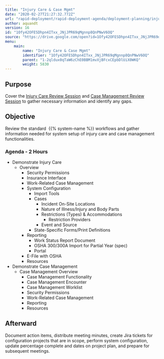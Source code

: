 ```yaml
---
title: "Injury Care & Case Mgmt"
date: "2020-02-27T21:27:32.772Z"
url: "rapid-deployment/rapid-deployment-agenda/deployment-planning/injury-care-and-case-mgmt.html"
author: aquandt
version: 16
id: "1Ofy42OFESDhpn4ITxx_JNjJPR69qMgnnp8QnPNwV6OQ"
source: "https://drive.google.com/open?id=1Ofy42OFESDhpn4ITxx_JNjJPR69qMgnnp8QnPNwV6OQ"
menu:
    main:
        name: "Injury Care & Case Mgmt"
        identifier: "1Ofy42OFESDhpn4ITxx_JNjJPR69qMgnnp8QnPNwV6OQ"
        parent: "1-2qldux0qTaW6zChE0BBM1mvXjBFcxCEpbDlUiX0WKQ"
        weight: 5830
---
```

## Purpose

Cover the [Injury Care Review Session](../../review-sessions/review-session-injury-care.html) and [Case Management Review Session](../../review-sessions/review-session-case-management.html) to gather necessary information and identify any gaps.

## Objective

Review the standard  {{% system-name %}} workflows and gather information needed for system setup of injury care and case management functionalities.

### Agenda - 2 Hours

* Demonstrate Injury Care
    * Overview
        * Security Permissions
        * Insurance Interface
        * Work-Related Case Management
        * System Configuration
            * Import Tools
            * Cases
                * Incident On-Site Locations
                * Nature of Illness/Injury and Body Parts
                * Restrictions (Types) & Accommodations
                    * Restriction Providers
                * Event and Source
            * State-Specific Forms/Print Definitions
        * Reporting
            * Work Status Report Document
            * OSHA 300/300A Import for Partial Year (spec)
            * Portal
        * E-File with OSHA
        * Resources
* Demonstrate Case Management
    * Case Management Overview
        * Case Management Functionality
        * Case Management Encounter
        * Case Management Worklist
        * Security Permissions
        * Work-Related Case Management
        * Reporting
        * Resources

## Afterward

Document action items, distribute meeting minutes, create Jira tickets for configuration projects that are in scope, perform system configuration, update percentage complete and dates on project plan, and prepare for subsequent meetings.

